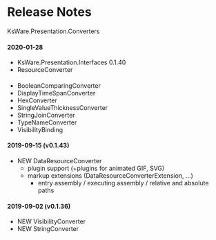 # Release Notes
KsWare.Presentation.Converters

#### 2020-01-28
- KsWare.Presentation.Interfaces 0.1.40
- ResourceConverter

#### 
- BooleanComparingConverter
- DisplayTimeSpanConverter
- HexConverter
- SingleValueThicknessConverter
- StringJoinConverter
- TypeNameConverter
- VisibilityBinding

#### 2019-09-15 (v0.1.43)
- NEW DataResourceConverter
  - plugin support (+plugins for animated GIF, SVG)
  - markup extensions (DataResourceConverterExtension, ...)
    - entry assembly / executing assembly / relative and absolute paths 

#### 2019-09-02 (v0.1.36)
- NEW VisibilityConverter
- NEW StringConverter